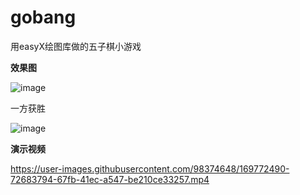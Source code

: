 # gobang

用easyX绘图库做的五子棋小游戏

**效果图**

![image](https://user-images.githubusercontent.com/98374648/169772248-74701712-f6fa-4bce-a0fe-e4c0ff94b230.png)

一方获胜

![image](https://user-images.githubusercontent.com/98374648/169772349-e9210d38-0b8d-4cef-a521-d494241b71f1.png)

**演示视频**

https://user-images.githubusercontent.com/98374648/169772490-72683794-67fb-41ec-a547-be210ce33257.mp4

